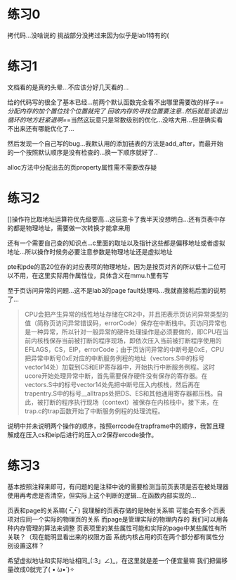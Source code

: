 # 练习0

拷代码...没啥说的 挑战部分没拷过来因为似乎是lab1特有的(

# 练习1

文档看的是真的头晕...不应该分好几天看的...

给的代码写的很全了基本已经...前两个默认函数完全看不出哪里需要改的样子=_=分配内存的加个置位找个位置就完了
回收内存的寻找位置要注意..然后就是该退出循环的地方赶紧退啊=_=当然这玩意只是常数级别的优化...没啥大用...但是确实看不出来还有哪能优化了...

然后发现一个自己写的bug...我默认用的添加链表的方法是add_after，而最开始的一个按照默认顺序是没有检查的...换一下顺序就好了..

alloc方法中分配出去的页property属性需不需要改存疑
# 练习2

[]操作符比取地址运算符优先级要高...这玩意卡了我半天没想明白...还有页表中存的都是物理地址，需要做一次转换才能拿来用

还有一个需要自己查的知识点...c里面的取址以及指针这些都是偏移地址或者虚拟地址...所以操作时候务必要注意参数是物理地址还是虚拟地址

pte和pde的高20位存的对应表项的物理地址，因为是按页对齐的所以低十二位可以不用，在这里实际用作属性位，具体含义在mmu.h里有写

至于页访问异常的问题...这不是lab3的page fault处理吗...我就直接粘后面的说明了...
>CPU会把产生异常的线性地址存储在CR2中，并且把表示页访问异常类型的值（简称页访问异常错误码，errorCode）保存在中断栈中。页访问异常也是一种异常，所以针对一般异常的硬件处理操作是必须要做的，即CPU在当前内核栈保存当前被打断的程序现场，即依次压入当前被打断程序使用的EFLAGS，CS，EIP，errorCode；由于页访问异常的中断号是0xE，CPU把异常中断号0xE对应的中断服务例程的地址（vectors.S中的标号vector14处）加载到CS和EIP寄存器中，开始执行中断服务例程。这时ucore开始处理异常中断，首先需要保存硬件没有保存的寄存器。在vectors.S中的标号vector14处先把中断号压入内核栈，然后再在trapentry.S中的标号__alltraps处把DS、ES和其他通用寄存器都压栈。自此，被打断的程序执行现场（context）被保存在内核栈中。接下来，在trap.c的trap函数开始了中断服务例程的处理流程。

说明中并未说明两个操作的顺序，按照errcode在trapframe中的顺序，我暂且理解成在压入cs和eip后进行的压入cr2保存ercode操作。

# 练习3

基本按照注释来即可，有问题的是注释中说的需要检测当前页表项是否在被处理器使用再考虑是否清空，但实际上这个判断的逻辑...在函数内部实现的...

页表和page的关系嘛( •̅_•̅ ) 我理解的页表存储的是映射关系嘛 可能会有多个页表项对应同一个实际的物理页的关系 而page是管理实际的物理内存的 我们可以用各种内存管理的算法来调整 页表项里的某些属性可能和实际的page中某些属性有所关联？（现在能明显看出来的权限方面 系统内核占用的页在两个部分都有属性分别设置这样？

希望虚拟地址和实际地址相同_(:3」∠)_，在这里就是差一个便宜量嘛 我们把偏移量改成0就完了( • ̀ω•́ )✧